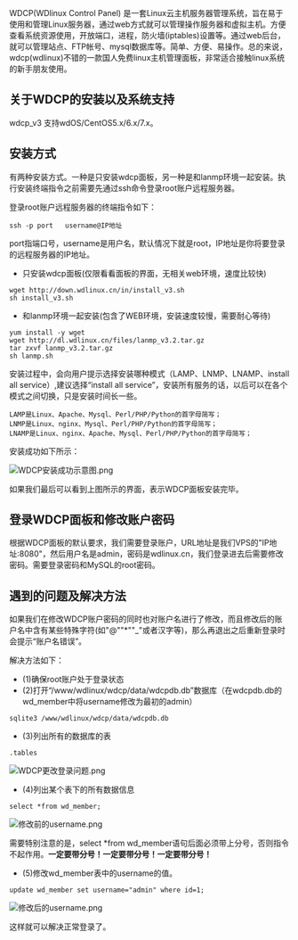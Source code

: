WDCP(WDlinux Control Panel) 是一套Linux云主机服务器管理系统，旨在易于使用和管理Linux服务器，通过web方式就可以管理操作服务器和虚拟主机。方便查看系统资源使用，开放端口，进程，防火墙(iptables)设置等。通过web后台，就可以管理站点、FTP帐号、mysql数据库等。简单、方便、易操作。总的来说，wdcp(wdlinux)不错的一款国人免费linux主机管理面板，非常适合接触linux系统的新手朋友使用。

## 关于WDCP的安装以及系统支持

wdcp_v3 支持wdOS/CentOS5.x/6.x/7.x。

## 安装方式

有两种安装方式。一种是只安装wdcp面板，另一种是和lanmp环境一起安装。执行安装终端指令之前需要先通过ssh命令登录root账户远程服务器。

登录root账户远程服务器的终端指令如下：

```
ssh -p port   username@IP地址
```
port指端口号，username是用户名，默认情况下就是root，IP地址是你将要登录的远程服务器的IP地址。

* 只安装wdcp面板(仅限看看面板的界面，无相关web环境，速度比较快)

```
wget http://down.wdlinux.cn/in/install_v3.sh
sh install_v3.sh
```

* 和lanmp环境一起安装(包含了WEB环境，安装速度较慢，需要耐心等待)

```
yum install -y wget
wget http://dl.wdlinux.cn/files/lanmp_v3.2.tar.gz
tar zxvf lanmp_v3.2.tar.gz
sh lanmp.sh
```

安装过程中，会向用户提示选择安装哪种模式（LAMP、LNMP、LNAMP、install all service）,建议选择“install all service”，安装所有服务的话，以后可以在各个模式之间切换，只是安装时间长一些。

```
LAMP是Linux、Apache、Mysql、Perl/PHP/Python的首字母简写；
LNMP是Linux、nginx、Mysql、Perl/PHP/Python的首字母简写；
LNAMP是Linux、nginx、Apache、Mysql、Perl/PHP/Python的首字母简写；
```

安装成功如下所示：

![WDCP安装成功示意图.png](https://upload-images.jianshu.io/upload_images/4164292-af3f6804423f3426.png?imageMogr2/auto-orient/strip%7CimageView2/2/w/1240)

如果我们最后可以看到上图所示的界面，表示WDCP面板安装完毕。


## 登录WDCP面板和修改账户密码

根据WDCP面板的默认要求，我们需要登录账户，URL地址是我们VPS的"IP地址:8080"，然后用户名是admin，密码是wdlinux.cn，我们登录进去后需要修改密码。需要登录密码和MySQL的root密码。


## 遇到的问题及解决方法

如果我们在修改WDCP账户密码的同时也对账户名进行了修改，而且修改后的账户名中含有某些特殊字符(如"@""*""_"或者汉字等)，那么再退出之后重新登录时会提示“账户名错误”。

解决方法如下：

* (1)确保root账户处于登录状态
* (2)打开“/www/wdlinux/wdcp/data/wdcpdb.db”数据库（在wdcpdb.db的wd_member中将username修改为最初的admin）

```
sqlite3 /www/wdlinux/wdcp/data/wdcpdb.db
```
* (3)列出所有的数据库的表

```
.tables
```

![WDCP更改登录问题.png](https://upload-images.jianshu.io/upload_images/4164292-39459604dfb48a30.png?imageMogr2/auto-orient/strip%7CimageView2/2/w/1240)

* (4)列出某个表下的所有数据信息

```
select *from wd_member;
```

![修改前的username.png](https://upload-images.jianshu.io/upload_images/4164292-7d8af20268214d2e.png?imageMogr2/auto-orient/strip%7CimageView2/2/w/1240)

需要特别注意的是，select *from wd_member语句后面必须带上分号，否则指令不起作用。**一定要带分号！一定要带分号！一定要带分号！**

* (5)修改wd_member表中的username的值。

```
update wd_member set username="admin" where id=1;
```

![修改后的username.png](https://upload-images.jianshu.io/upload_images/4164292-54c38f9deb2700b1.png?imageMogr2/auto-orient/strip%7CimageView2/2/w/1240)

这样就可以解决正常登录了。



















